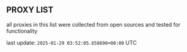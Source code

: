 ## PROXY LIST

all proxies in this list were collected from open sources and tested for functionality

last update: `2025-01-29 03:52:05.658690+00:00` UTC
